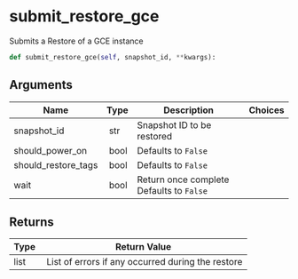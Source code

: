 # submit_restore_gce

Submits a Restore of a GCE instance

```py
def submit_restore_gce(self, snapshot_id, **kwargs):
```

## Arguments

| Name        | Type | Description                                                                 | Choices |
|-------------|------|-----------------------------------------------------------------------------|---------|
| snapshot_id  | str | Snapshot ID to be restored |  |
| should_power_on  | bool | Defaults to `False` |  |
| should_restore_tags  | bool | Defaults to `False` |  |
| wait  | bool | Return once complete Defaults to `False` |  |


## Returns

| Type | Return Value                                                                                  |
|------|-----------------------------------------------------------------------------------------------|
| list | List of errors if any occurred during the restore |



